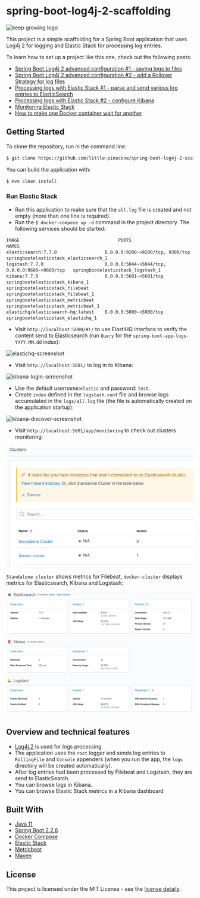 # spring-boot-log4j-2-scaffolding

![keep growing logo](readme-images/logo_250x60.png)

This project is a simple scaffolding for a Spring Boot application that uses Log4j 2 for logging and Elastic Stack for processing log entries.

To learn how to set up a project like this one, check out the following posts:

* [Spring Boot Log4j 2 advanced configuration #1 - saving logs to files](https://keepgrowing.in/java/springboot/spring-boot-log4j-2-advanced-configuration-1-saving-logs-to-files/)
* [Spring Boot Log4j 2 advanced configuration #2 - add a Rollover Strategy for log files](https://keepgrowing.in/java/springboot/spring-boot-log4j-2-advanced-configuration-2-add-a-rollover-strategy-for-log-files/)
* [Processing logs with Elastic Stack #1 - parse and send various log entries to ElasticSearch](https://keepgrowing.in/java/springboot/processing-logs-with-elastic-stack-1-parse-and-send-various-log-entries-to-elasticsearch/)
* [Processing logs with Elastic Stack #2 - configure Kibana](https://keepgrowing.in/java/springboot/processing-logs-with-elastic-stack-2-configure-kibana/)
* [Monitoring Elastic Stack](https://keepgrowing.in/tools/monitoring-elastic-stack/)
* [How to make one Docker container wait for another](https://keepgrowing.in/tools/how-to-make-one-docker-container-wait-for-another/)

## Getting Started

To clone the repository, run in the command line:
```bash
$ git clone https://github.com/little-pinecone/spring-boot-log4j-2-scaffolding.git
```

You can build the application with:
```bash
$ mvn clean install
```

### Run Elastic Stack

* Run this application to make sure that the `all.log` file is created and not empty (more than one line is required).
* Run the `$ docker-compose up -d` command in the project directory. The following services should be started:
```
IMAGE                                     PORTS                                            NAMES
elasticsearch:7.7.0                  0.0.0.0:9200->9200/tcp, 9300/tcp                 springbootelasticstack_elasticsearch_1
logstash:7.7.0                       0.0.0.0:5044->5044/tcp, 0.0.0.0:9600->9600/tcp   springbootelasticstack_logstash_1
kibana:7.7.0                         0.0.0.0:5601->5601/tcp                           springbootelasticstack_kibana_1
springbootelasticstack_filebeat                                                       springbootelasticstack_filebeat_1
springbootelasticstack_metricbeat                                                     springbootelasticstack_metricbeat_1
elastichq/elasticsearch-hq:latest    0.0.0.0:5000->5000/tcp                           springbootelasticstack_elastichq_1
```
* Visit `http://localhost:5000/#!/` to use ElastiHQ interface to verify the content send to Elasticsearch (run `Query` for the `spring-boot-app-logs-YYYY.MM.dd` index):
 
![elastichq-screenshot](readme-images/elastichq-screenshot.png)
 
* Visit `http://localhost:5601/` to log in to Kibana:

![kibana-login-screenshot](readme-images/kibana-login-page.png)

* Use the default username:`elastic` and password: `test`.
* Create `index` defined in the `logstash.conf` file and browse logs accumulated in the `logs/all.log` file (the file is automatically created on the application startup):

![kibana-discover-screenshot](readme-images/kibana-discover.png)

* Visit `http://localhost:5601/app/monitoring` to check out clusters monitoring:

![stack-monitoring-screenshot](readme-images/clusters.png)

`Standalone cluster` shows metrics for Filebeat, `docker-cluster` displays metrics for Elasticsearch, Kibana and Logstash:

![docker-cluster-screenshot](readme-images/docker-cluster.png)

## Overview and technical features

* [Log4j 2](https://logging.apache.org/log4j/2.x/) is used for logs processing.
* The application uses the `root` logger and sends log entries to `RollingFile` and `Console` appenders (when you run the app, the `logs` directory will be created automatically).
* After log entries had been processed by Filebeat and Logstash, they are send to ElasticSearch.
* You can browse logs in Kibana.
* You can browse Elastic Stack metrics in a Kibana dashboard


## Built With

* [Java 11](https://openjdk.java.net/projects/jdk/11/)
* [Spring Boot 2.2.6](https://start.spring.io/)
* [Docker Compose](https://docs.docker.com/compose/)
* [Elastic Stack](https://www.elastic.co/what-is/elk-stack)
* [Metricbeat](https://www.elastic.co/guide/en/beats/metricbeat/current/index.html)
* [Maven](https://maven.apache.org/)

## License

This project is licensed under the MIT License - see the [license details](https://opensource.org/licenses/MIT).